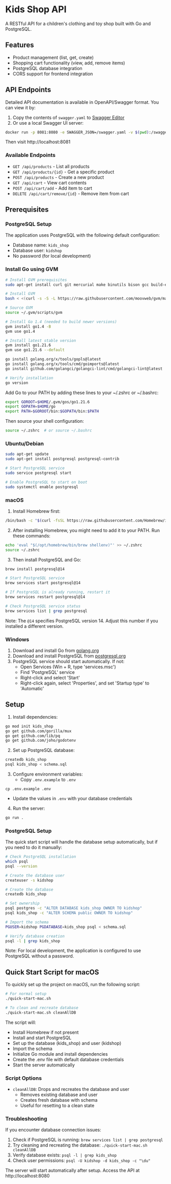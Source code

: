 # Kids Shop API

A RESTful API for a children's clothing and toy shop built with Go and PostgreSQL.

## Features

- Product management (list, get, create)
- Shopping cart functionality (view, add, remove items)
- PostgreSQL database integration
- CORS support for frontend integration

## API Endpoints

Detailed API documentation is available in OpenAPI/Swagger format. You can view it by:

1. Copy the contents of `swagger.yaml` to [Swagger Editor](https://editor.swagger.io/)
2. Or use a local Swagger UI server:
```bash
docker run -p 8081:8080 -e SWAGGER_JSON=/swagger.yaml -v $(pwd):/swagger swaggerapi/swagger-ui
```
Then visit http://localhost:8081

### Available Endpoints
- `GET /api/products` - List all products
- `GET /api/products/{id}` - Get a specific product
- `POST /api/products` - Create a new product
- `GET /api/cart` - View cart contents
- `POST /api/cart/add` - Add item to cart
- `DELETE /api/cart/remove/{id}` - Remove item from cart

## Prerequisites

### PostgreSQL Setup

The application uses PostgreSQL with the following default configuration:
- Database name: `kids_shop`
- Database user: `kidshop`
- No password (for local development)

### Install Go using GVM
```bash
# Install GVM prerequisites
sudo apt-get install curl git mercurial make binutils bison gcc build-essential

# Install GVM
bash < <(curl -s -S -L https://raw.githubusercontent.com/moovweb/gvm/master/binscripts/gvm-installer)

# Source GVM
source ~/.gvm/scripts/gvm

# Install Go 1.4 (needed to build newer versions)
gvm install go1.4 -B
gvm use go1.4

# Install latest stable version
gvm install go1.21.6
gvm use go1.21.6 --default

go install golang.org/x/tools/gopls@latest
go install golang.org/x/tools/cmd/goimports@latest
go install github.com/golangci/golangci-lint/cmd/golangci-lint@latest

# Verify installation
go version
```

Add Go to your PATH by adding these lines to your ~/.zshrc or ~/.bashrc:
```bash
export GOROOT=$HOME/.gvm/gos/go1.21.6
export GOPATH=$HOME/go
export PATH=$GOROOT/bin:$GOPATH/bin:$PATH
```

Then source your shell configuration:
```bash
source ~/.zshrc  # or source ~/.bashrc
```

### Ubuntu/Debian
```bash
sudo apt-get update
sudo apt-get install postgresql postgresql-contrib

# Start PostgreSQL service
sudo service postgresql start

# Enable PostgreSQL to start on boot
sudo systemctl enable postgresql
```

### macOS
1. Install Homebrew first:
```bash
/bin/bash -c "$(curl -fsSL https://raw.githubusercontent.com/Homebrew/install/HEAD/install.sh)"
```

2. After installing Homebrew, you might need to add it to your PATH. Run these commands:
```bash
echo 'eval "$(/opt/homebrew/bin/brew shellenv)"' >> ~/.zshrc
source ~/.zshrc
```

3. Then install PostgreSQL and Go:
```bash
brew install postgresql@14

# Start PostgreSQL service
brew services start postgresql@14

# If PostgreSQL is already running, restart it
brew services restart postgresql@14

# Check PostgreSQL service status
brew services list | grep postgresql
```

Note: The `@14` specifies PostgreSQL version 14. Adjust this number if you installed a different version.

### Windows
1. Download and install Go from [golang.org](https://golang.org/dl/)
2. Download and install PostgreSQL from [postgresql.org](https://www.postgresql.org/download/windows/)
3. PostgreSQL service should start automatically. If not:
   - Open Services (Win + R, type 'services.msc')
   - Find 'PostgreSQL' service
   - Right-click and select 'Start'
   - Right-click again, select 'Properties', and set 'Startup type' to 'Automatic'

## Setup

1. Install dependencies:
```bash
go mod init kids_shop
go get github.com/gorilla/mux
go get github.com/lib/pq
go get github.com/joho/godotenv
```

2. Set up PostgreSQL database:
```bash
createdb kids_shop
psql kids_shop < schema.sql
```

3. Configure environment variables:
   - Copy `.env.example` to `.env`
``` 
cp .env.example .env 
```
   - Update the values in `.env` with your database credentials

4. Run the server:
```bash
go run .
```

### PostgreSQL Setup

The quick start script will handle the database setup automatically, but if you need to do it manually:

```bash
# Check PostgreSQL installation
which psql
psql --version

# Create the database user
createuser -s kidshop

# Create the database
createdb kids_shop

# Set ownership
psql postgres -c "ALTER DATABASE kids_shop OWNER TO kidshop"
psql kids_shop -c "ALTER SCHEMA public OWNER TO kidshop"

# Import the schema
PGUSER=kidshop PGDATABASE=kids_shop psql < schema.sql

# Verify database creation
psql -l | grep kids_shop
```

Note: For local development, the application is configured to use PostgreSQL without a password.

## Quick Start Script for macOS

To quickly set up the project on macOS, run the following script:

```bash
# For normal setup
./quick-start-mac.sh

# To clean and recreate database
./quick-start-mac.sh cleanAllDB
```

The script will:
- Install Homebrew if not present
- Install and start PostgreSQL
- Set up the database (kids_shop) and user (kidshop)
- Import the schema
- Initialize Go module and install dependencies
- Create the .env file with default database credentials
- Start the server automatically

### Script Options

- `cleanAllDB`: Drops and recreates the database and user
  - Removes existing database and user
  - Creates fresh database with schema
  - Useful for resetting to a clean state

### Troubleshooting

If you encounter database connection issues:
1. Check if PostgreSQL is running: `brew services list | grep postgresql`
2. Try cleaning and recreating the database: `./quick-start-mac.sh cleanAllDB`
3. Verify database exists: `psql -l | grep kids_shop`
4. Check user permissions: `psql -U kidshop -d kids_shop -c "\du"`

The server will start automatically after setup. Access the API at http://localhost:8080

